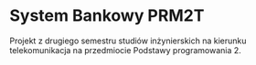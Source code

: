 # System Bankowy PRM2T

Projekt z drugiego semestru studiów inżynierskich na kierunku telekomunikacja na przedmiocie Podstawy programowania 2.
